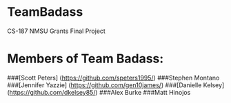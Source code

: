 # TeamBadass
CS-187 NMSU Grants Final Project

# Members of Team Badass:
###[Scott Peters] (https://github.com/speters1995/)
###Stephen Montano 
###[Jennifer Yazzie] (https://github.com/gen10james/)
###[Danielle Kelsey] (https://github.com/dkelsey85/)
###Alex Burke
###Matt Hinojos